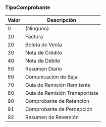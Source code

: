 ### TipoComprobante

| **Valor** | **Descripción**                |
| --------- | ------------------------------ |
| 0         | (Ninguno)                      |
| 10        | Factura                        |
| 20        | Boleta de Venta                |
| 30        | Nota de Crédito                |
| 40        | Nota de Débito                 |
| 50        | Resumen Diario                 |
| 60        | Comunicación de Baja           |
| 70        | Guía de Remisión Remitente     |
| 80        | Guía de Remisión Transportista |
| 90        | Comprobante de Retención       |
| 91        | Comprobante de Percepción      |
| 92        | Resumen de Reversión           |